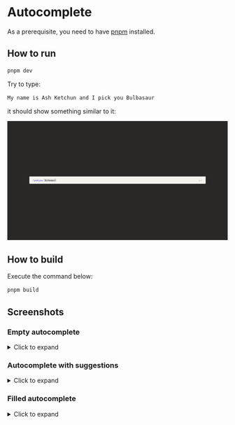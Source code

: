 # Autocomplete

As a prerequisite, you need to have [pnpm](https://pnpm.io/) installed.

## How to run

```sh
pnpm dev
```

Try to type:

```sh
My name is Ash Ketchun and I pick you Bulbasaur
```

it should show something similar to it:

![Filled autocomplete with "I pick you Bulbasaur"](./docs/autocomplete-filled.png)

## How to build

Execute the command below:

```sh
pnpm build
```

## Screenshots

### Empty autocomplete

<details>
<summary>Click to expand</summary>

![Empty autocomplete](./docs/autocomplete-empty.png)

</details>

### Autocomplete with suggestions

<details>
<summary>Click to expand</summary>

![Autocomplete with suggestions](./docs/autocomplete-with-suggestions.png)

</details>

### Filled autocomplete

<details>
<summary>Click to expand</summary>

![Empty autocomplete](./docs/autocomplete-filled.png)

</details>
